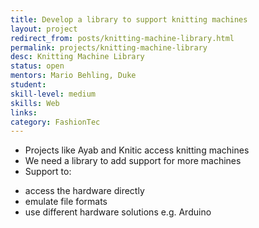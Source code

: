 ```yaml
---
title: Develop a library to support knitting machines
layout: project
redirect_from: posts/knitting-machine-library.html
permalink: projects/knitting-machine-library
desc: Knitting Machine Library
status: open
mentors: Mario Behling, Duke
student: 
skill-level: medium
skills: Web
links: 
category: FashionTec
---
```


* Projects like Ayab and Knitic access knitting machines
* We need a library to add support for more machines
* Support to:
- access the hardware directly
- emulate file formats
- use different hardware solutions e.g. Arduino
